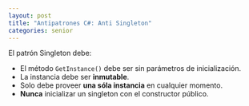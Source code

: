 ```yaml
---
layout: post
title: "Antipatrones C#: Anti Singleton"
categories: senior
---
```


El patrón Singleton debe<!--more-->:

* El método `GetInstance()` debe ser sin parámetros de inicialización.
* La instancia debe ser **inmutable**.
* Solo debe proveer **una sóla instancia** en cualquier momento.
* **Nunca** inicializar un singleton con el constructor público.